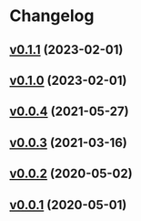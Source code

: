 # Changelog

## [v0.1.1](https://github.com/madeiras/fib-retracement/releases/tag/v0.1.1) (2023-02-01)

## [v0.1.0](https://github.com/madeiras/fib-retracement/releases/tag/v0.1.0) (2023-02-01)

## [v0.0.4](https://github.com/madeiras/fib-retracement/releases/tag/v0.0.4) (2021-05-27)

## [v0.0.3](https://github.com/madeiras/fib-retracement/releases/tag/v0.0.3) (2021-03-16)

## [v0.0.2](https://github.com/madeiras/fib-retracement/releases/tag/v0.0.2) (2020-05-02)

## [v0.0.1](https://github.com/madeiras/fib-retracement/releases/tag/v0.0.1) (2020-05-01)
